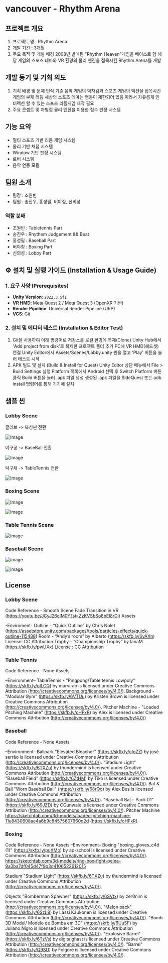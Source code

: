 # vancouver - Rhythm Arena
## 프로젝트 개요
1. 프로젝트 명 : Rhythm Arena
2. 개발 기간 : 3개월
3. 주요 목적 및 개발 배경
2008년 발매된 "Rhythm Heaven"게임을 베이스로 함
해당 게임의 스포츠 테마와 VR 환경의 물리 엔진을 접목시킨 Rhythm Arena를 개발

## 개발 동기 및 기획 의도
1. 기획 배경 및 문제 인식
기존 음악 게임의 박자감과 스포츠 게임의 액션을 접목시킨 게임의 부재
리듬 세상의 스포츠 테마는 행동이 제한되어 있음
따라서 자유롭게 인터렉션 할 수 있는 스포츠 리듬게임 제작 필요
2. 주요 콘셉트 및 차별점
물리 엔진을 이용한 점수 판정 시스템

## 기능 요약
- 멀티 스포츠 기반 리듬 게임 시스템
- 물리 기반 채점 시스템
- Window 기반 판정 시스템
- 로비 시스템
- 음악 연동 모듈


## 팀원 소개
- 팀장 : 조원빈
- 팀원 : 송진우, 홍성필, 버야짇, 신의성
### 역할 분배
- 조원빈 : Tabletennis Part
- 송진우 : Rhythem Judgement && Beat
- 홍성필 : Baseball Part
- 버야짇 : Boxing Part
- 신의성 : Lobby Part


## ⚙️ 설치 및 실행 가이드 (Installation & Usage Guide)

### 1. 요구 사양 (Prerequisites)
- **Unity Version**: `2022.3.5f1`
- **VR HMD**: Meta Quest 2 / Meta Quest 3 (OpenXR 기반)
- **Render Pipeline**: Universal Render Pipeline (URP)
- **VCS**: Git

### 2. 설치 및 에디터 테스트 (Installation & Editor Test)
1. Git을 사용하여 아래 명령어로 저장소를 로컬 환경에 복제(Clone)
Unity Hub에서 'Add project from disk'로 복제한 프로젝트 폴더 추가
PC에 VR HMD(헤드셋) 연결
Unity Editor에서 Assets/Scenes/Lobby.unity 씬을 열고 'Play' 버튼을 눌러 테스트 시작
3. APK 빌드 및 설치 (Build & Install for Quest)
Unity Editor 상단 메뉴에서 File > Build Settings 실행
Platform 목록에서 Android 선택 후 Switch Platform 버튼 클릭
Build 버튼을 눌러 .apk 파일 생성
생성된 .apk 파일을 SideQuest 또는 adb install 명령어를 통해 기기에 설치

## 샘플 씬
### Lobby Scene
글러브 -> 복싱씬 전환

![Image](https://github.com/user-attachments/assets/b44e3906-37a1-4791-ae12-f8a0c6e5b223)

야구공 -> BaseBall 전환

![Image](https://github.com/user-attachments/assets/789470c1-7233-4c00-a2eb-3d9faf379f2e)

탁구채 -> TableTennis 전환

![Image](https://github.com/user-attachments/assets/1c2d6274-2305-4292-8b11-168a462b0097)
### Boxing Scene
![Image](https://github.com/user-attachments/assets/d0408777-b9d3-4668-9344-c311d4a841a7)


![image](https://github.com/user-attachments/assets/9b770a69-406e-418e-b831-1e1b74dff62b)

### Table Tennis Scene

![image](https://github.com/user-attachments/assets/c8f89326-88e6-4f45-868e-aacb70a38657)

### Baseball Scene

![image](https://github.com/user-attachments/assets/deb5b35f-f28e-419e-a28d-66bb84d97356)

![image](https://github.com/user-attachments/assets/b24022d4-4810-4410-b517-79e08ab41aa6)


## License
### Lobby Scene
Code Reference - Smooth Scene Fade Transition in VR (https://youtu.be/JCyJ26cIM0Y?si=ZzKVSbSo8bEl8rDl)
Assets

-Enviroment- 
Outline - “Quick Outline” by Chris Nolet (https://assetstore.unity.com/packages/tools/particles-effects/quick-outline-115488)
Room - “Andy’s room” by Alberto (https://skfb.ly/6vAXn) License: CC Attribution
Trophy - “Championship Trophy” by IanaM (https://skfb.ly/pwUXx) License :  CC Attribution

### Table Tennis
Code Reference - None
Assets 

–Environment–
TableTennis - "Pingpong/Table tennis Lowpoly" (https://skfb.ly/oILCQ) by marvirab is licensed under Creative Commons Attribution (http://creativecommons.org/licenses/by/4.0/).
Background - "Modular Gym" (https://skfb.ly/6VTUu) by Kristen Brown is licensed under Creative Commons Attribution (http://creativecommons.org/licenses/by/4.0/).
Pitcher Machine - "Loaded Pitching Machine" (https://skfb.ly/oHFxR) by Alex is licensed under Creative Commons Attribution (http://creativecommons.org/licenses/by/4.0/)

### Baseball
Code Reference - None
Assets

–Environment–
Ballpark
"Elevated Bleacher" (https://skfb.ly/oIoZZ) by josé serrão is licensed under Creative Commons Attribution (http://creativecommons.org/licenses/by/4.0/).
"Stadium Light" (https://skfb.ly/6TXZu) by thundermind is licensed under Creative Commons Attribution (http://creativecommons.org/licenses/by/4.0/).
"Baseball Field" (https://skfb.ly/6ZtHM) by Tiko is licensed under Creative Commons Attribution (http://creativecommons.org/licenses/by/4.0/).
Bat & Ball
"Worn Baseball Ball" (https://skfb.ly/68rQq) by Alex Bes is licensed under Creative Commons Attribution (http://creativecommons.org/licenses/by/4.0/).
"Baseball Bat – Pack 01" (https://skfb.ly/69JZD) by CGunwale is licensed under Creative Commons Attribution (http://creativecommons.org/licenses/by/4.0/).
Pitcher Machine
https://sketchfab.com/3d-models/loaded-pitching-machine-11e8430608ae4a6b9c84575607660d2d {https://skfb.ly/oHFxR}

### Boxing
Code Reference - None
Assets
–Environment–
Boxing
"boxing_gloves_c4d (1)" (https://skfb.ly/puXMo) by ap-school is licensed under Creative Commons Attribution (http://creativecommons.org/licenses/by/4.0/).
https://sketchfab.com/3d-models/ring-box-fight-pelea-9a3ba7df045d47f9b3d4106522612015

Stadium
	"Stadium Light" (https://skfb.ly/6TXZu) by thundermind is licensed under Creative 
Commons Attribution (http://creativecommons.org/licenses/by/4.0/).

Objects
"Bomberman Spawner" (https://skfb.ly/6SVtx) by zer0nim is licensed under Creative Commons Attribution (http://creativecommons.org/licenses/by/4.0/).
"Melon pack" (https://skfb.ly/6SzL8) by Lassi Kaukonen is licensed under Creative Commons Attribution (http://creativecommons.org/licenses/by/4.0/).
"Bomb 3D Model/ Modelo de Bomba em 3D" (https://skfb.ly/6UuSF) by Juliano.Nigro is licensed under Creative Commons Attribution (http://creativecommons.org/licenses/by/4.0/).
"Explosive Barrel" (https://skfb.ly/6TzVs) by digitalghast is licensed under Creative Commons Attribution (http://creativecommons.org/licenses/by/4.0/).
"Barrel" (https://skfb.ly/Q9SU) by Folgore is licensed under Creative Commons Attribution (http://creativecommons.org/licenses/by/4.0/).
